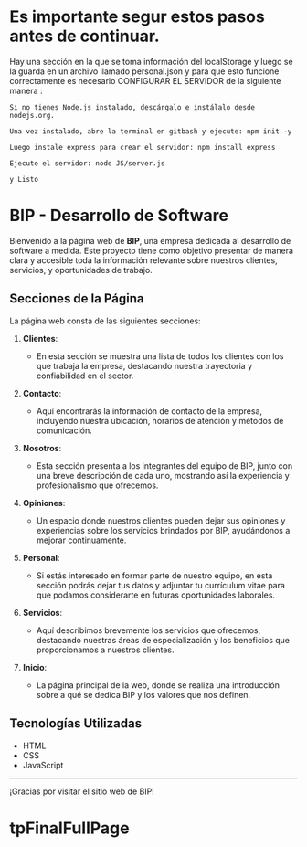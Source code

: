
# Es importante segur estos pasos antes de continuar. 
Hay una sección en la que se toma información del localStorage y luego se la guarda en un archivo llamado personal.json y para que esto funcione correctamente es necesario CONFIGURAR EL SERVIDOR de la siguiente manera :

    Si no tienes Node.js instalado, descárgalo e instálalo desde nodejs.org.

    Una vez instalado, abre la terminal en gitbash y ejecute: npm init -y

    Luego instale express para crear el servidor: npm install express

    Ejecute el servidor: node JS/server.js

    y Listo


# BIP - Desarrollo de Software

Bienvenido a la página web de **BIP**, una empresa dedicada al desarrollo de software a medida. Este proyecto tiene como objetivo presentar de manera clara y accesible toda la información relevante sobre nuestros clientes, servicios, y oportunidades de trabajo.

## Secciones de la Página

La página web consta de las siguientes secciones:

1. **Clientes**: 
   - En esta sección se muestra una lista de todos los clientes con los que trabaja la empresa, destacando nuestra trayectoria y confiabilidad en el sector.

2. **Contacto**: 
   - Aquí encontrarás la información de contacto de la empresa, incluyendo nuestra ubicación, horarios de atención y métodos de comunicación.

3. **Nosotros**: 
   - Esta sección presenta a los integrantes del equipo de BIP, junto con una breve descripción de cada uno, mostrando así la experiencia y profesionalismo que ofrecemos.

4. **Opiniones**: 
   - Un espacio donde nuestros clientes pueden dejar sus opiniones y experiencias sobre los servicios brindados por BIP, ayudándonos a mejorar continuamente.

5. **Personal**: 
   - Si estás interesado en formar parte de nuestro equipo, en esta sección podrás dejar tus datos y adjuntar tu currículum vitae para que podamos considerarte en futuras oportunidades laborales.

6. **Servicios**: 
   - Aquí describimos brevemente los servicios que ofrecemos, destacando nuestras áreas de especialización y los beneficios que proporcionamos a nuestros clientes.

7. **Inicio**: 
   - La página principal de la web, donde se realiza una introducción sobre a qué se dedica BIP y los valores que nos definen.

## Tecnologías Utilizadas

- HTML
- CSS
- JavaScript

---

¡Gracias por visitar el sitio web de BIP!
# tpFinalFullPage
